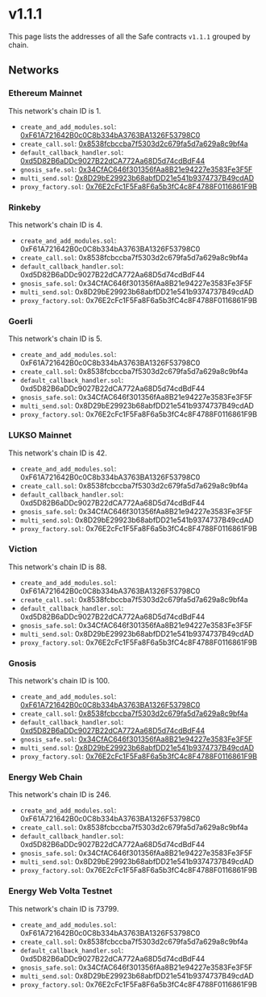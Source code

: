 # v1.1.1

This page lists the addresses of all the Safe contracts `v1.1.1` grouped by chain.

## Networks

### Ethereum Mainnet

This network's chain ID is 1.

- `create_and_add_modules.sol`: [0xF61A721642B0c0C8b334bA3763BA1326F53798C0](https://etherscan.io/address/0xF61A721642B0c0C8b334bA3763BA1326F53798C0)
- `create_call.sol`: [0x8538fcbccba7f5303d2c679fa5d7a629a8c9bf4a](https://etherscan.io/address/0x8538fcbccba7f5303d2c679fa5d7a629a8c9bf4a)
- `default_callback_handler.sol`: [0xd5D82B6aDDc9027B22dCA772Aa68D5d74cdBdF44](https://etherscan.io/address/0xd5D82B6aDDc9027B22dCA772Aa68D5d74cdBdF44)
- `gnosis_safe.sol`: [0x34CfAC646f301356fAa8B21e94227e3583Fe3F5F](https://etherscan.io/address/0x34CfAC646f301356fAa8B21e94227e3583Fe3F5F)
- `multi_send.sol`: [0x8D29bE29923b68abfDD21e541b9374737B49cdAD](https://etherscan.io/address/0x8D29bE29923b68abfDD21e541b9374737B49cdAD)
- `proxy_factory.sol`: [0x76E2cFc1F5Fa8F6a5b3fC4c8F4788F0116861F9B](https://etherscan.io/address/0x76E2cFc1F5Fa8F6a5b3fC4c8F4788F0116861F9B)


### Rinkeby

This network's chain ID is 4.

- `create_and_add_modules.sol`: 0xF61A721642B0c0C8b334bA3763BA1326F53798C0
- `create_call.sol`: 0x8538fcbccba7f5303d2c679fa5d7a629a8c9bf4a
- `default_callback_handler.sol`: 0xd5D82B6aDDc9027B22dCA772Aa68D5d74cdBdF44
- `gnosis_safe.sol`: 0x34CfAC646f301356fAa8B21e94227e3583Fe3F5F
- `multi_send.sol`: 0x8D29bE29923b68abfDD21e541b9374737B49cdAD
- `proxy_factory.sol`: 0x76E2cFc1F5Fa8F6a5b3fC4c8F4788F0116861F9B


### Goerli

This network's chain ID is 5.

- `create_and_add_modules.sol`: 0xF61A721642B0c0C8b334bA3763BA1326F53798C0
- `create_call.sol`: 0x8538fcbccba7f5303d2c679fa5d7a629a8c9bf4a
- `default_callback_handler.sol`: 0xd5D82B6aDDc9027B22dCA772Aa68D5d74cdBdF44
- `gnosis_safe.sol`: 0x34CfAC646f301356fAa8B21e94227e3583Fe3F5F
- `multi_send.sol`: 0x8D29bE29923b68abfDD21e541b9374737B49cdAD
- `proxy_factory.sol`: 0x76E2cFc1F5Fa8F6a5b3fC4c8F4788F0116861F9B


### LUKSO Mainnet

This network's chain ID is 42.

- `create_and_add_modules.sol`: 0xF61A721642B0c0C8b334bA3763BA1326F53798C0
- `create_call.sol`: 0x8538fcbccba7f5303d2c679fa5d7a629a8c9bf4a
- `default_callback_handler.sol`: 0xd5D82B6aDDc9027B22dCA772Aa68D5d74cdBdF44
- `gnosis_safe.sol`: 0x34CfAC646f301356fAa8B21e94227e3583Fe3F5F
- `multi_send.sol`: 0x8D29bE29923b68abfDD21e541b9374737B49cdAD
- `proxy_factory.sol`: 0x76E2cFc1F5Fa8F6a5b3fC4c8F4788F0116861F9B


### Viction

This network's chain ID is 88.

- `create_and_add_modules.sol`: 0xF61A721642B0c0C8b334bA3763BA1326F53798C0
- `create_call.sol`: 0x8538fcbccba7f5303d2c679fa5d7a629a8c9bf4a
- `default_callback_handler.sol`: 0xd5D82B6aDDc9027B22dCA772Aa68D5d74cdBdF44
- `gnosis_safe.sol`: 0x34CfAC646f301356fAa8B21e94227e3583Fe3F5F
- `multi_send.sol`: 0x8D29bE29923b68abfDD21e541b9374737B49cdAD
- `proxy_factory.sol`: 0x76E2cFc1F5Fa8F6a5b3fC4c8F4788F0116861F9B


### Gnosis

This network's chain ID is 100.

- `create_and_add_modules.sol`: [0xF61A721642B0c0C8b334bA3763BA1326F53798C0](https://gnosisscan.io/address/0xF61A721642B0c0C8b334bA3763BA1326F53798C0)
- `create_call.sol`: [0x8538fcbccba7f5303d2c679fa5d7a629a8c9bf4a](https://gnosisscan.io/address/0x8538fcbccba7f5303d2c679fa5d7a629a8c9bf4a)
- `default_callback_handler.sol`: [0xd5D82B6aDDc9027B22dCA772Aa68D5d74cdBdF44](https://gnosisscan.io/address/0xd5D82B6aDDc9027B22dCA772Aa68D5d74cdBdF44)
- `gnosis_safe.sol`: [0x34CfAC646f301356fAa8B21e94227e3583Fe3F5F](https://gnosisscan.io/address/0x34CfAC646f301356fAa8B21e94227e3583Fe3F5F)
- `multi_send.sol`: [0x8D29bE29923b68abfDD21e541b9374737B49cdAD](https://gnosisscan.io/address/0x8D29bE29923b68abfDD21e541b9374737B49cdAD)
- `proxy_factory.sol`: [0x76E2cFc1F5Fa8F6a5b3fC4c8F4788F0116861F9B](https://gnosisscan.io/address/0x76E2cFc1F5Fa8F6a5b3fC4c8F4788F0116861F9B)


### Energy Web Chain

This network's chain ID is 246.

- `create_and_add_modules.sol`: 0xF61A721642B0c0C8b334bA3763BA1326F53798C0
- `create_call.sol`: 0x8538fcbccba7f5303d2c679fa5d7a629a8c9bf4a
- `default_callback_handler.sol`: 0xd5D82B6aDDc9027B22dCA772Aa68D5d74cdBdF44
- `gnosis_safe.sol`: 0x34CfAC646f301356fAa8B21e94227e3583Fe3F5F
- `multi_send.sol`: 0x8D29bE29923b68abfDD21e541b9374737B49cdAD
- `proxy_factory.sol`: 0x76E2cFc1F5Fa8F6a5b3fC4c8F4788F0116861F9B


### Energy Web Volta Testnet

This network's chain ID is 73799.

- `create_and_add_modules.sol`: 0xF61A721642B0c0C8b334bA3763BA1326F53798C0
- `create_call.sol`: 0x8538fcbccba7f5303d2c679fa5d7a629a8c9bf4a
- `default_callback_handler.sol`: 0xd5D82B6aDDc9027B22dCA772Aa68D5d74cdBdF44
- `gnosis_safe.sol`: 0x34CfAC646f301356fAa8B21e94227e3583Fe3F5F
- `multi_send.sol`: 0x8D29bE29923b68abfDD21e541b9374737B49cdAD
- `proxy_factory.sol`: 0x76E2cFc1F5Fa8F6a5b3fC4c8F4788F0116861F9B


    